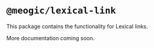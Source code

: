 # `@meogic/lexical-link`

This package contains the functionality for Lexical links.

More documentation coming soon.
